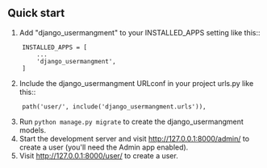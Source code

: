 Quick start 
-----------
1. Add "django_usermangment" to your INSTALLED_APPS setting like this::
```
    INSTALLED_APPS = [
        ...
        'django_usermangment',
    ]
```
2. Include the django_usermangment URLconf in your project urls.py like this::
```
    path('user/', include('django_usermangment.urls')),
```
3. Run `python manage.py migrate` to create the django_usermangment models.
4. Start the development server and visit http://127.0.0.1:8000/admin/
   to create a user (you'll need the Admin app enabled).
5. Visit http://127.0.0.1:8000/user/ to create a user.